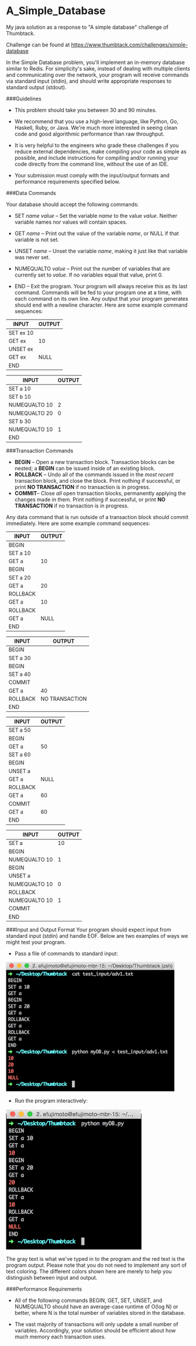 # A_Simple_Database
My java solution as a response to "A simple database" challenge of Thumbtack.

Challenge can be found at https://www.thumbtack.com/challenges/simple-database

In the Simple Database problem, you'll implement an in-memory database similar to Redis. For simplicity's sake, instead of dealing with multiple clients and communicating over the network, your program will receive commands via standard input (stdin), and should write appropriate responses to standard output (stdout).

###Guidelines

+ This problem should take you between 30 and 90 minutes.

+ We recommend that you use a high-level language, like Python, Go, Haskell, Ruby, or Java. We're much more interested in seeing clean code and good algorithmic performance than raw throughput.

+ It is very helpful to the engineers who grade these challenges if you reduce external dependencies, make compiling your code as simple as possible, and include instructions for compiling and/or running your code directly from the command line, without the use of an IDE.

+ Your submission must comply with the input/output formats and performance requirements specified below.

###Data Commands

Your database should accept the following commands:
+ SET *name value* – Set the variable *name* to the value *value*. Neither variable names nor values will contain spaces.

+ GET *name* – Print out the value of the variable *name*, or NULL if that variable is not set.

+ UNSET *name* – Unset the variable *name*, making it just like that variable was never set.

+ NUMEQUALTO *value* – Print out the number of variables that are currently set to *value*. If no variables equal that value, print 0.

+ END – Exit the program. Your program will always receive this as its last command.
Commands will be fed to your program one at a time, with each command on its own line. Any output that your program generates should end with a newline character. Here are some example command sequences:

|INPUT   |OUTPUT |
| ------ |-------|
|SET ex 10|      |
|GET ex  |10     |
|UNSET ex|       |
|GET   ex|NULL   |
|END     |       |

|INPUT   |OUTPUT |
| ------ |-------|
|SET a 10|       |
|SET b 10|       |
|NUMEQUALTO 10|2 |
|NUMEQUALTO 20|0 |
|SET b 30     |  |
|NUMEQUALTO 10|1 |
|END     |       |

###Transaction Commands
+ **BEGIN** – Open a new transaction block. Transaction blocks can be nested; a **BEGIN** can be issued inside of an existing block.
+ **ROLLBACK** – Undo all of the commands issued in the *most recent* transaction block, and close the block. Print nothing if successful, or print **NO TRANSACTION** if no transaction is in progress.
+ **COMMIT**– Close *all* open transaction blocks, permanently applying the changes made in them. Print nothing if successful, or print **NO TRANSACTION** if no transaction is in progress.

Any data command that is run outside of a transaction block should commit immediately. Here are some example command sequences:

|INPUT   |OUTPUT |
| ------ |-------|
|BEGIN   |       |
|SET a 10|       |
|GET a   |10     |
|BEGIN   |       |
|SET a 20|       |
|GET a   |20     |
|ROLLBACK|       |
|GET a   |10     |
|ROLLBACK|       |
|GET a   |NULL   |
|END     |       |

|INPUT   |OUTPUT |
| ------ |-------|
|BEGIN   |       |
|SET a 30|       |
|BEGIN   |       |
|SET a 40|       |
|COMMIT  |       |
|GET a   |40     |
|ROLLBACK|NO TRANSACTION|
|END     |       

|INPUT   |OUTPUT |
| ------ |-------|
|SET a 50|       |
|BEGIN| |
|GET a|50|
|SET a 60| |
|BEGIN| |
|UNSET a| |
|GET a|NULL|
|ROLLBACK| |
|GET a|60|
|COMMIT| |
|GET a|60|
|END     |       |

|INPUT   |OUTPUT |
| ------ |-------|
|SET a|10|
|BEGIN| |
|NUMEQUALTO 10|1|
|BEGIN| |
|UNSET a| |
|NUMEQUALTO 10|0|
|ROLLBACK| |
|NUMEQUALTO 10|1|
|COMMIT| |
|END     |       |

###Input and Output Format
Your program should expect input from standard input (stdin) and handle EOF. Below are two examples of ways we might test your program.

+ Pass a file of commands to standard input:

 ![alt text](https://github.com/soinlv/A_Simple_Database/blob/master/images/i1.gif "image 1")
+ Run the program interactively:

 ![alt text](https://github.com/soinlv/A_Simple_Database/blob/master/images/i2.gif "image 2")

The gray text is what we've typed in to the program and the red text is the program output. Please note that you do not need to implement any sort of text coloring. The different colors shown here are merely to help you distinguish between input and output.

###Performance Requirements
+ All of the following commands BEGIN, GET, SET, UNSET, and NUMEQUALTO should have an average-case runtime of O(log N) or better, where N is the total number of variables stored in the database.

+ The vast majority of transactions will only update a small number of variables. Accordingly, your solution should be efficient about how much memory each transaction uses.
